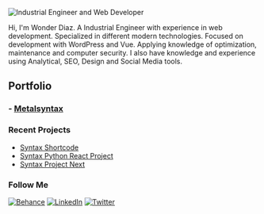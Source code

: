 ![Industrial Engineer and Web Developer](https://raw.githubusercontent.com/metalsyntax/metalsyntax/master/public/Banners-2.png)

Hi, I'm Wonder Diaz. A Industrial Engineer with experience in web development. Specialized in different modern technologies. Focused on development with WordPress and Vue. Applying knowledge of optimization, maintenance and computer security. I also have knowledge and experience using Analytical, SEO, Design and Social Media tools.

## Portfolio

### - [Metalsyntax](https://metalsyntax.now.sh)

### Recent Projects

- [Syntax Shortcode](https://github.com/MetalSyntax/syntax-shortcode)
- [Syntax Python React Project](https://github.com/MetalSyntax/Syntax-Python-React-Project)
- [Syntax Project Next](https://github.com/MetalSyntax/Syntax-Project-Next)

### Follow Me

[![Behance](https://raw.githubusercontent.com/metalsyntax/metalsyntax/master/public/behance.png)](https://behance.net/MetalSyntax) [![LinkedIn](https://raw.githubusercontent.com/metalsyntax/metalsyntax/master/public/linkedin.png)](https://linkedin.com/in/metalsyntax/) [![Twitter](https://raw.githubusercontent.com/metalsyntax/metalsyntax/master/public/twitter.png)](https://twitter.com/MetalSyntax)
